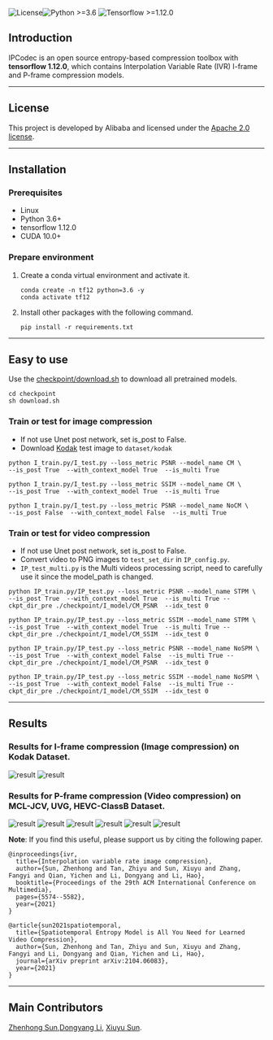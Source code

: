 ![License](https://img.shields.io/badge/license-MIT%2FApache--2.0-blue)![Python >=3.6](https://img.shields.io/badge/Python->=3.6-yellow.svg)
![Tensorflow >=1.12.0](https://img.shields.io/badge/Tensorflow-%3E1.12.0-orange)

## Introduction


IPCodec is an open source entropy-based compression toolbox with **tensorflow 1.12.0**, which contains Interpolation Variable Rate (IVR) I-frame and P-frame compression models.

***
## License

This project is developed by Alibaba and licensed under the [Apache 2.0 license](LICENSE).

***
## Installation

### Prerequisites
* Linux
* Python 3.6+
* tensorflow 1.12.0
* CUDA 10.0+

### Prepare environment
1. Create a conda virtual environment and activate it.

    ```shell
    conda create -n tf12 python=3.6 -y
    conda activate tf12
    ```

2. Install other packages with the following command.

    ```shell
    pip install -r requirements.txt
    ```

***
## Easy to use
Use the [checkpoint/download.sh](checkpoint/download.sh) to download all pretrained models.
```shell
cd checkpoint
sh download.sh
```
### Train or test for image compression

  - If not use Unet post network, set is_post to False.
  - Download [Kodak](http://r0k.us/graphics/kodak/) test image to `dataset/kodak`

  ```shell
  python I_train.py/I_test.py --loss_metric PSNR --model_name CM \
  --is_post True  --with_context_model True  --is_multi True

  python I_train.py/I_test.py --loss_metric SSIM --model_name CM \
  --is_post True  --with_context_model True  --is_multi True

  python I_train.py/I_test.py --loss_metric PSNR --model_name NoCM \
  --is_post False  --with_context_model False  --is_multi True
  ```

### Train or test for video compression

  - If not use Unet post network, set is_post to False.
  - Convert video to PNG images to `test_set_dir` in `IP_config.py`.
  - `IP_test_multi.py` is the Multi videos processing script, need to carefully use it since the model_path is changed.

  ```shell
  python IP_train.py/IP_test.py --loss_metric PSNR --model_name STPM \
  --is_post True  --with_context_model True  --is_multi True --ckpt_dir_pre ./checkpoint/I_model/CM_PSNR  --idx_test 0

  python IP_train.py/IP_test.py --loss_metric SSIM --model_name STPM \
  --is_post True  --with_context_model True  --is_multi True --ckpt_dir_pre ./checkpoint/I_model/CM_SSIM  --idx_test 0

  python IP_train.py/IP_test.py --loss_metric PSNR --model_name NoSPM \
  --is_post True  --with_context_model False  --is_multi True --ckpt_dir_pre ./checkpoint/I_model/CM_PSNR  --idx_test 0
  
  python IP_train.py/IP_test.py --loss_metric SSIM --model_name NoSPM \
  --is_post True  --with_context_model False  --is_multi True --ckpt_dir_pre ./checkpoint/I_model/CM_SSIM  --idx_test 0
  ```

***
## Results
### Results for I-frame compression (Image compression) on Kodak Dataset.
![result](dataset/results/Kodak_MSSSIM.jpg)
![result](dataset/results/Kodak_MSE.jpg)
### Results for P-frame compression (Video compression) on MCL-JCV, UVG, HEVC-ClassB Dataset.
![result](dataset/results/MCL_MSSSIM.jpg)
![result](dataset/results/UVG_MSSSIM.jpg)
![result](dataset/results/HB_MSSSIM.jpg)
![result](dataset/results/MCL_MSE.jpg)
![result](dataset/results/UVG_MSE.jpg)
![result](dataset/results/HB_MSE.jpg)

**Note**:
If you find this useful, please support us by citing the following paper.
```
@inproceedings{ivr,
  title={Interpolation variable rate image compression},
  author={Sun, Zhenhong and Tan, Zhiyu and Sun, Xiuyu and Zhang, Fangyi and Qian, Yichen and Li, Dongyang and Li, Hao},
  booktitle={Proceedings of the 29th ACM International Conference on Multimedia},
  pages={5574--5582},
  year={2021}
}
```
```
@article{sun2021spatiotemporal,
  title={Spatiotemporal Entropy Model is All You Need for Learned Video Compression},
  author={Sun, Zhenhong and Tan, Zhiyu and Sun, Xiuyu and Zhang, Fangyi and Li, Dongyang and Qian, Yichen and Li, Hao},
  journal={arXiv preprint arXiv:2104.06083},
  year={2021}
}
```


***
## Main Contributors

[Zhenhong Sun](https://sites.google.com/view/sunzhenhong),[Dongyang Li](https://scholar.google.com.hk/citations?user=ko3eGS0AAAAJ), [Xiuyu Sun](https://sites.google.com/view/sunxiuyu).